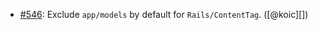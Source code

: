 * [#546](https://github.com/rubocop/rubocop-rails/issues/546): Exclude `app/models` by default for `Rails/ContentTag`. ([@koic][])
